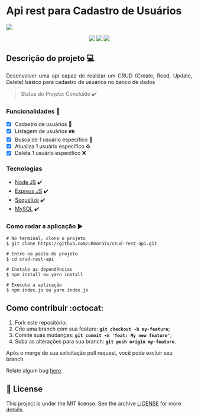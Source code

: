 # Api rest para Cadastro de Usuários
<img src= "https://miro.medium.com/max/768/1*gjA78w2_Q8lSNZAnTMScqA.png"/>
<p align="center">
    <img src="https://img.shields.io/static/v1?label=ExpressJS&message=framework&color=green&style=for-the-badge&logo=node.js" style="display: inline;"/>
    <img src="https://img.shields.io/static/v1?label=Sequelize&message=ORM&color=green&style=for-the-badge&logo=node.js" style="display: inline;"/>
    <img src="https://img.shields.io/static/v1?label=MySQL&message=Database&color=blue&style=for-the-badge&logo=mysql" style="display: inline;"/>
</p>

##  Descrição do projeto 💻
<p align="justify"> Desenvolver uma api capaz de realizar um CRUD (Create, Read, Update, Delete) básico para cadastro de usuários no banco de dados</p>

> Status do Projeto: Concluido :heavy_check_mark:

### Funcionalidades :rocket:

- [X] Cadastro de usuários :man:
- [X] Listagem de usuários :family:
- [X] Busca de 1 usuário especifico :raising_hand:
- [X] Atualiza 1 usuário especifico :recycle:
- [X] Deleta 1 usuário especifico :x:

### Tecnologias
- [Node JS](https://nodejs.org/en/about/) :heavy_check_mark:
- [Express JS](https://expressjs.com/pt-br/) :heavy_check_mark:
- [Sequelize](https://sequelize.org/) :heavy_check_mark:
- [MySQL](https://www.mysql.com/) :heavy_check_mark:

### Como rodar a aplicação :arrow_forward:
```
# No terminal, clone o projeto
$ git clone https://github.com/LRmorais/crud-rest-api.git

# Entre na pasta do projeto
$ cd crud-rest-api

# Instale as dependências
$ npm install ou yarn install

# Execute a aplicação
$ npm index.js ou yarn index.js 
```
##  Como contribuir :octocat:
1. Fork este repositório;
2. Crie uma branch com sua feature: **`git checkout -b my-feature`**;
3. Comite suas mudanças: **`git commit -m 'feat: My new feature'`**;
4. Suba as alterações para sua branch: **`git push origin my-feature`**.

Após o merge de sua solicitação pull request, você pode excluir seu branch.

Relate algum bug [here](https://github.com/LRmorais/Sequelize-restfull-mysql-CRUD/i).

## 📝 License

This project is under the MIT license. See the archive [LICENSE](https://github.com/LRmorais/Sequelize-restful-mysql-CRUD/blob/main/LICENSE) for more details.
